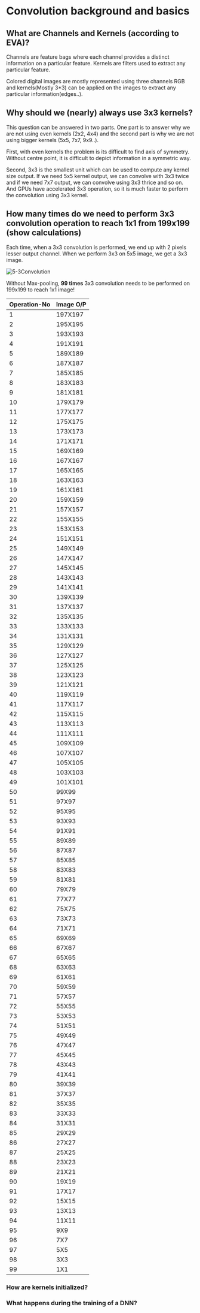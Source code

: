 # Convolution background and basics</br>

## What are Channels and Kernels (according to EVA)?
Channels are feature bags where each channel provides a distinct information on a particular feature. Kernels are filters used to extract any particular feature.

Colored digital images are mostly represented using three channels RGB and kernels(Mostly 3*3) can be applied on the images to extract any particular information(edges..).

## Why should we (nearly) always use 3x3 kernels?
This question can be answered in two parts. One part is to answer why we are not using even kernels (2x2, 4x4) and the second part is why we are not using bigger kernels (5x5, 7x7, 9x9..). 

First, with even kernels the problem is its difficult to find axis of symmetry. Without centre point, it is difficult to depict information in a symmetric way. 

Second, 3x3 is the smallest unit which can be used to compute any kernel size output. If we need 5x5 kernel output, we can convolve with 3x3 twice and if we need 7x7 output, we can convolve using 3x3 thrice and so on. And GPUs have accelerated 3x3 operation, so it is much faster to perform the convolution using 3x3 kernel.

## How many times do we need to perform 3x3 convolution operation to reach 1x1 from 199x199 (show calculations) 

Each time, when a 3x3 convolution is performed, we end up with 2 pixels lesser output channel. When we perform 3x3 on 5x5 image, we get a 3x3 image.

![5-3Convolution](assets/5-3ConvolutionSmall.gif)

Without Max-pooling, **99 times** 3x3 convolution needs to be performed on 199x199 to reach 1x1 image!


|  Operation-No | Image O/P	|
|---------------|-----------|
|		1		|	197X197	|
|		2		|	195X195	|
|		3		|	193X193	|
|		4		|	191X191	|
|		5		|	189X189	|
|		6		|	187X187	|
|		7		|	185X185	|
|		8		|	183X183	|
|		9		|	181X181	|
|		10		|	179X179	|
|		11		|	177X177	|
|		12		|	175X175	|
|		13		|	173X173	|
|		14		|	171X171	|
|		15		|	169X169	|
|		16		|	167X167	|
|		17		|	165X165	|
|		18		|	163X163	|
|		19		|	161X161	|
|		20		|	159X159	|
|		21		|	157X157	|
|		22		|	155X155	|
|		23		|	153X153	|
|		24		|	151X151	|
|		25		|	149X149	|
|		26		|	147X147	|
|		27		|	145X145	|
|		28		|	143X143	|
|		29		|	141X141	|
|		30		|	139X139	|
|		31		|	137X137	|
|		32		|	135X135	|
|		33		|	133X133	|
|		34		|	131X131	|
|		35		|	129X129	|
|		36		|	127X127	|
|		37		|	125X125	|
|		38		|	123X123	|
|		39		|	121X121	|
|		40		|	119X119	|
|		41		|	117X117	|
|		42		|	115X115	|
|		43		|	113X113	|
|		44		|	111X111	|
|		45		|	109X109	|
|		46		|	107X107	|
|		47		|	105X105	|
|		48		|	103X103	|
|		49		|	101X101	|
|		50		|	99X99	|
|		51		|	97X97	|
|		52		|	95X95	|
|		53		|	93X93	|
|		54		|	91X91	|
|		55		|	89X89	|
|		56		|	87X87	|
|		57		|	85X85	|
|		58		|	83X83	|
|		59		|	81X81	|
|		60		|	79X79	|
|		61		|	77X77	|
|		62		|	75X75	|
|		63		|	73X73	|
|		64		|	71X71	|
|		65		|	69X69	|
|		66		|	67X67	|
|		67		|	65X65	|
|		68		|	63X63	|
|		69		|	61X61	|
|		70		|	59X59	|
|		71		|	57X57	|
|		72		|	55X55	|
|		73		|	53X53	|
|		74		|	51X51	|
|		75		|	49X49	|
|		76		|	47X47	|
|		77		|	45X45	|
|		78		|	43X43	|
|		79		|	41X41	|
|		80		|	39X39	|
|		81		|	37X37	|
|		82		|	35X35	|
|		83		|	33X33	|
|		84		|	31X31	|
|		85		|	29X29	|
|		86		|	27X27	|
|		87		|	25X25	|
|		88		|	23X23	|
|		89		|	21X21	|
|		90		|	19X19	|
|		91		|	17X17	|
|		92		|	15X15	|
|		93		|	13X13	|
|		94		|	11X11	|
|		95		|	9X9	    |
|		96		|	7X7	    |
|		97		|	5X5	    |
|		98		|	3X3	    |
|		99		|	1X1	    |
				
### How are kernels initialized? </br>

### What happens during the training of a DNN?</br>
				
				
				

				
				

